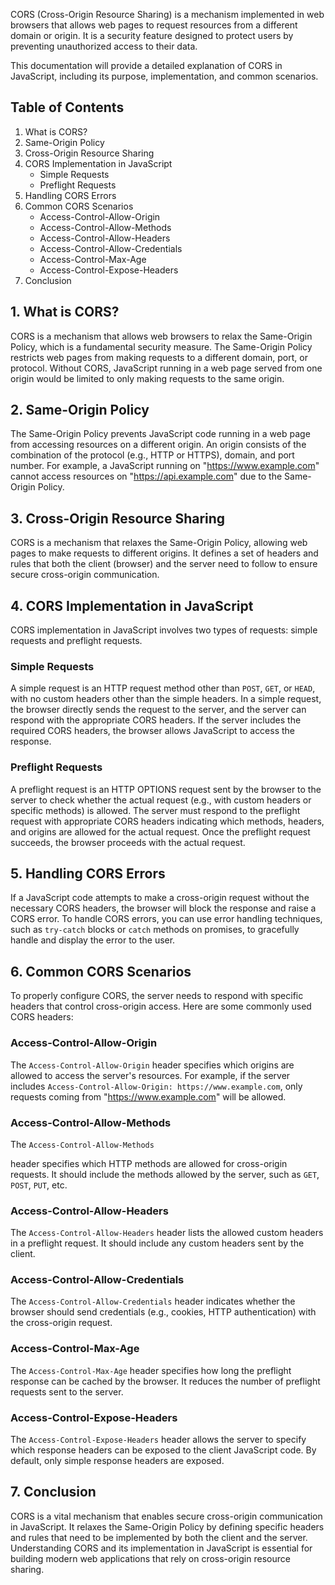 CORS (Cross-Origin Resource Sharing) is a mechanism implemented in web browsers that allows web pages to request resources from a different domain or origin. It is a security feature designed to protect users by preventing unauthorized access to their data.

This documentation will provide a detailed explanation of CORS in JavaScript, including its purpose, implementation, and common scenarios.

## Table of Contents
1. What is CORS?
2. Same-Origin Policy
3. Cross-Origin Resource Sharing
4. CORS Implementation in JavaScript
   - Simple Requests
   - Preflight Requests
5. Handling CORS Errors
6. Common CORS Scenarios
   - Access-Control-Allow-Origin
   - Access-Control-Allow-Methods
   - Access-Control-Allow-Headers
   - Access-Control-Allow-Credentials
   - Access-Control-Max-Age
   - Access-Control-Expose-Headers
7. Conclusion

## 1. What is CORS?
CORS is a mechanism that allows web browsers to relax the Same-Origin Policy, which is a fundamental security measure. The Same-Origin Policy restricts web pages from making requests to a different domain, port, or protocol. Without CORS, JavaScript running in a web page served from one origin would be limited to only making requests to the same origin.

## 2. Same-Origin Policy
The Same-Origin Policy prevents JavaScript code running in a web page from accessing resources on a different origin. An origin consists of the combination of the protocol (e.g., HTTP or HTTPS), domain, and port number. For example, a JavaScript running on "https://www.example.com" cannot access resources on "https://api.example.com" due to the Same-Origin Policy.

## 3. Cross-Origin Resource Sharing
CORS is a mechanism that relaxes the Same-Origin Policy, allowing web pages to make requests to different origins. It defines a set of headers and rules that both the client (browser) and the server need to follow to ensure secure cross-origin communication.

## 4. CORS Implementation in JavaScript
CORS implementation in JavaScript involves two types of requests: simple requests and preflight requests.

### Simple Requests
A simple request is an HTTP request method other than `POST`, `GET`, or `HEAD`, with no custom headers other than the simple headers. In a simple request, the browser directly sends the request to the server, and the server can respond with the appropriate CORS headers. If the server includes the required CORS headers, the browser allows JavaScript to access the response.

### Preflight Requests
A preflight request is an HTTP OPTIONS request sent by the browser to the server to check whether the actual request (e.g., with custom headers or specific methods) is allowed. The server must respond to the preflight request with appropriate CORS headers indicating which methods, headers, and origins are allowed for the actual request. Once the preflight request succeeds, the browser proceeds with the actual request.

## 5. Handling CORS Errors
If a JavaScript code attempts to make a cross-origin request without the necessary CORS headers, the browser will block the response and raise a CORS error. To handle CORS errors, you can use error handling techniques, such as `try-catch` blocks or `catch` methods on promises, to gracefully handle and display the error to the user.

## 6. Common CORS Scenarios
To properly configure CORS, the server needs to respond with specific headers that control cross-origin access. Here are some commonly used CORS headers:

### Access-Control-Allow-Origin
The `Access-Control-Allow-Origin` header specifies which origins are allowed to access the server's resources. For example, if the server includes `Access-Control-Allow-Origin: https://www.example.com`, only requests coming from "https://www.example.com" will be allowed.

### Access-Control-Allow-Methods
The `Access-Control-Allow-Methods`

 header specifies which HTTP methods are allowed for cross-origin requests. It should include the methods allowed by the server, such as `GET`, `POST`, `PUT`, etc.

### Access-Control-Allow-Headers
The `Access-Control-Allow-Headers` header lists the allowed custom headers in a preflight request. It should include any custom headers sent by the client.

### Access-Control-Allow-Credentials
The `Access-Control-Allow-Credentials` header indicates whether the browser should send credentials (e.g., cookies, HTTP authentication) with the cross-origin request.

### Access-Control-Max-Age
The `Access-Control-Max-Age` header specifies how long the preflight response can be cached by the browser. It reduces the number of preflight requests sent to the server.

### Access-Control-Expose-Headers
The `Access-Control-Expose-Headers` header allows the server to specify which response headers can be exposed to the client JavaScript code. By default, only simple response headers are exposed.

## 7. Conclusion
CORS is a vital mechanism that enables secure cross-origin communication in JavaScript. It relaxes the Same-Origin Policy by defining specific headers and rules that need to be implemented by both the client and the server. Understanding CORS and its implementation in JavaScript is essential for building modern web applications that rely on cross-origin resource sharing.
